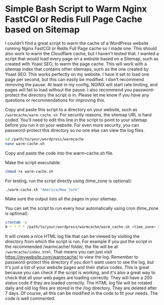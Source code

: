 # Simple Bash Script to Warm Nginx FastCGI or Redis Full Page Cache based on Sitemap
I couldn't find a great script to warm the cache of a WordPress website running Nginx FastCGI or Redis Full Page cache so I made one. This should also work to warm the Cloudflare cache, but I haven't tested that. I wanted a script that would load every page on a website based on a Sitemap, such as created with Yoast SEO, to warm the page cache. This will work with a sitemap index that contains other sitemaps, such as the one created by Yoast SEO. This works perfectly on my website. I have it set to load one page per second, but this can easily be modified. I don't recommend removing the pause. At least in my config, NGINX will start rate limiting, and pages will fail to load without the pause. I also recommend you password-protect the directory the script is in. Please let me know if you have any questions or recommendations for improving this.

Copy and paste this script to a directory on your website, such as `/warmcache/warm-cache.sh`. For security reasons, the sitemap URL is hard coded. You'll need to edit this line in the script to point to your sitemap before you run it on your website. For even more security, you can password-protect this directory so no one else can view the log files.

```bash
cd /path/to/your/wordpress/warmcache
nano warm-cache.sh
```
Copy and paste the code into the warm-cache.sh file. 

Make the script executable:

```bash
chmod +x warm-cache.sh
```

For testing, run the script directly using (time_zone is optional):

```bash
./warm-cache.sh "America/New_York"
```
Make sure the output lists all the pages in your sitemap.

You can set the script to run every hour automatically using cron (time_zone is optional):

```bash
crontab -e
0 * * * * /path/to/your/wordpress/warmcache/warm_cache.sh <time_zone> > /dev/null 2>&1
```

It will create a nice HTML log file that can be viewed by visiting the directory from which the script is run. For example if you put the script in the recommended /warmcache/ folder, the file will be at `/warmcache/index.html`. That means you can just visit https://mywebsite.com/warmcache/ to view the log. Remember to password-protect this directory if you don't want users to see the log, but it's just a list of your website pages and their status codes. This is great because you can check if the script is working, and it's also a great way to check that all your web pages are loading correctly. They will have a 200 status code if they are loaded correctly. The HTML log file will be rotated daily and old log files are stored in the /log directory. They are deleted after 7 days. Of course, all this can be modified in the code to fit your needs. The code is well commented.
